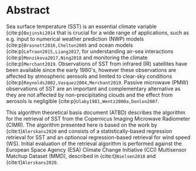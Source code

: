 # Abstract
Sea surface temperature (SST) is an essential climate variable {cite:p}`Bojinski2014` that is crucial for a wide range of applications, such as e.g. input to numerical weather prediction (NWP) models {cite:p}`Brasnett2016,Chelton2005` and ocean models {cite:p}`LeTraon2015,Liang2017`, for understanding air-sea interactions {cite:p}`Monzikova2017,Ning2018` and monitoring the climate {cite:p}`Merchant2019`. Observations of SST from infrared (IR) satellites have been available since the early 1980's, however these observations are affected by atmospheric aerosols and limited to clear-sky conditions {cite:p}`Reynolds2002,Vasquez2004,Merchant2019`. Passive microwave (PMW) observations of SST are an important and complementary alternative as they are not affected by non-precipitating clouds and the effect from aerosols is negligible {cite:p}`Ulaby1981,Wentz2000a,Donlon2007`.

This algorithm theoretical basis document (ATBD) describes the algorithm for the retrieval of SST from the Copernicus Imaging Microwave Radiometer (CIMR). The algorithm presented here is based on the work by {cite:t}`Alerskans2020` and consists of a statistically-based regression retrieval for SST and an optionoal regression-based retrieval for wind speed (WS). Initial evaluation of the retrieval algorithm is performed against the European Space Agency (ESA) Climate Change Initiative (CCI) Multisensor Matchup Dataset (MMD), described in {cite:t}`Nielsen2018` and {cite:t}`Alerskans2020`.
